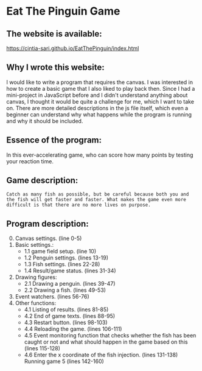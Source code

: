 # Eat The Pinguin Game

## The website is available:

https://cintia-sari.github.io/EatThePinguin/index.html

## Why I wrote this website:
  I would like to write a program that requires the canvas. I was interested in how to create a basic game that I also liked to play back then. Since I had a mini-project in JavaScript before and I didn't understand anything about canvas, I thought it would be quite a challenge for me, which I want to take on. There are more detailed descriptions in the js file itself, which even a beginner can understand why what happens while the program is running and why it should be included.

 ## Essence of the program:
   In this ever-accelerating game, who can score how many points by testing your reaction time.
## Game description:
    Catch as many fish as possible, but be careful because both you and the fish will get faster and faster. What makes the game even more difficult is that there are no more lives on purpose.
## Program description:

0. Canvas settings. (line 0-5)
1. Basic settings.:
   * 1.1 game field setup. (line 10)
   * 1.2 Penguin settings. (lines 13-19)
   * 1.3 Fish settings. (lines 22-28)
   * 1.4 Result/game status. (lines 31-34)
2. Drawing figures:
   * 2.1 Drawing a penguin. (lines 39-47)
   * 2.2 Drawing a fish. (lines 49-53)
3. Event watchers. (lines 56-76)
4. Other functions:
   * 4.1 Listing of results. (lines 81-85)
   * 4.2 End of game texts. (lines 88-95)
   * 4.3 Restart button. (lines 98-103)
   * 4.4 Reloading the game. (lines 106-111)
   * 4.5 Event monitoring function that checks whether the fish has been caught or not and what should happen in the game based on this (lines 115-128)
   * 4.6 Enter the x coordinate of the fish injection. (lines 131-138)
Running game 5 (lines 142-160)